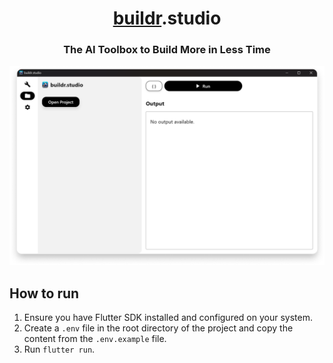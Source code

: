 <h1 align="center"><a href="https://buildr.studio">buildr</a>.studio</h1>
<h3 align="center">The AI Toolbox to Build More in Less Time</h3>

![Demo](./materials/screenshot.png)

## How to run

1. Ensure you have Flutter SDK installed and configured on your system.
2. Create a `.env` file in the root directory of the project and copy the content from the `.env.example` file.
3. Run `flutter run`.
